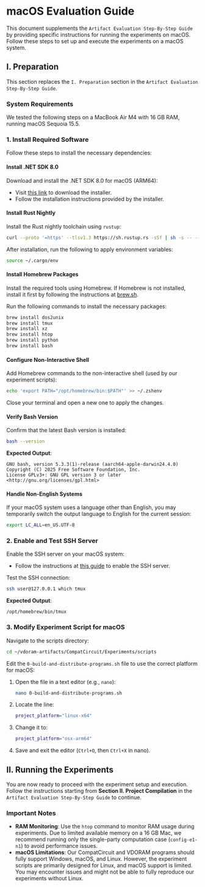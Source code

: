 # macOS Evaluation Guide

This document supplements the `Artifact Evaluation Step-By-Step Guide` by providing specific instructions for running the experiments on macOS. Follow these steps to set up and execute the experiments on a macOS system.

## I. Preparation

This section replaces the `I. Preparation` section in the `Artifact Evaluation Step-By-Step Guide`.

### System Requirements
We tested the following steps on a MacBook Air M4 with 16 GB RAM, running macOS Sequoia 15.5.

### 1. Install Required Software

Follow these steps to install the necessary dependencies:

#### Install .NET SDK 8.0
Download and install the .NET SDK 8.0 for macOS (ARM64):
- Visit [this link](https://dotnet.microsoft.com/en-us/download/dotnet/thank-you/sdk-8.0.315-macos-arm64-installer) to download the installer.
- Follow the installation instructions provided by the installer.

#### Install Rust Nightly
Install the Rust nightly toolchain using `rustup`:
```sh
curl --proto '=https' --tlsv1.3 https://sh.rustup.rs -sSf | sh -s -- --default-toolchain nightly -y
```
After installation, run the following to apply environment variables:
```sh
source ~/.cargo/env
```

#### Install Homebrew Packages
Install the required tools using Homebrew. If Homebrew is not installed, install it first by following the instructions at [brew.sh](https://brew.sh).

Run the following commands to install the necessary packages:
```sh
brew install dos2unix
brew install tmux
brew install xz
brew install htop
brew install python
brew install bash
```

#### Configure Non-Interactive Shell
Add Homebrew commands to the non-interactive shell (used by our experiment scripts):
```sh
echo 'export PATH="/opt/homebrew/bin:$PATH"' >> ~/.zshenv
```

Close your terminal and open a new one to apply the changes.

#### Verify Bash Version
Confirm that the latest Bash version is installed:
```sh
bash --version
```

**Expected Output**:
```
GNU bash, version 5.3.3(1)-release (aarch64-apple-darwin24.4.0)
Copyright (C) 2025 Free Software Foundation, Inc.
License GPLv3+: GNU GPL version 3 or later <http://gnu.org/licenses/gpl.html>
```

#### Handle Non-English Systems
If your macOS system uses a language other than English, you may temporarily switch the output language to English for the current session:
```sh
export LC_ALL=en_US.UTF-8
```

### 2. Enable and Test SSH Server
Enable the SSH server on your macOS system:
- Follow the instructions at [this guide](https://superuser.com/questions/104929/how-do-you-run-an-ssh-server-on-macos) to enable the SSH server.

Test the SSH connection:
```sh
ssh user@127.0.0.1 which tmux
```

**Expected Output**:
```
/opt/homebrew/bin/tmux
```

### 3. Modify Experiment Script for macOS
Navigate to the scripts directory:
```sh
cd ~/vdoram-artifacts/CompatCircuit/Experiments/scripts
```

Edit the `0-build-and-distribute-programs.sh` file to use the correct platform for macOS:
1. Open the file in a text editor (e.g., `nano`):
   ```sh
   nano 0-build-and-distribute-programs.sh
   ```
2. Locate the line:
   ```bash
   project_platform="linux-x64"
   ```
3. Change it to:
   ```bash
   project_platform="osx-arm64"
   ```
4. Save and exit the editor (`Ctrl+O`, then `Ctrl+X` in nano).


## II. Running the Experiments

You are now ready to proceed with the experiment setup and execution. Follow the instructions starting from **Section II. Project Compilation** in the `Artifact Evaluation Step-By-Step Guide` to continue.

### Important Notes
- **RAM Monitoring**: Use the `htop` command to monitor RAM usage during experiments. Due to limited available memory on a 16 GB Mac, we recommend running only the single-party computation case (`config-e1-n1`) to avoid performance issues.
- **macOS Limitations**: Our CompatCircuit and VDORAM programs should fully support Windows, macOS, and Linux. However, the experiment scripts are primarily designed for Linux, and macOS support is limited. You may encounter issues and might not be able to fully reproduce our experiments without Linux.
